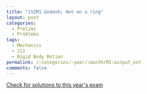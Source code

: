 ```yaml
---
title: "J12M1 &ndash; Ant on a ring"
layout: post
categories:
  - Prelims
  - Problems
tags:
  - Mechanics
  - J12
  - Rigid Body Motion
permalink: /:categories/:year/:month/M1:output_ext
comments: false
---
```

<object data="2012J1M.pdf" type="application/pdf" width="100%" height="500"></object>
<div class="message"><a href='https://princetonprelim.com/prelim/28/'>Check for solutions to this year's exam</a></div>
